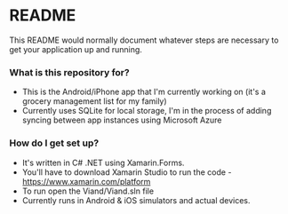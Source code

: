 # README #

This README would normally document whatever steps are necessary to get your application up and running.

### What is this repository for? ###

* This is the Android/iPhone app that I'm currently working on (it's a grocery management list for my family)
* Currently uses SQLite for local storage, I'm in the process of adding syncing between app instances using Microsoft Azure

### How do I get set up? ###

* It's written in C# .NET using Xamarin.Forms.
* You'll have to download Xamarin Studio to run the code - https://www.xamarin.com/platform
* To run open the Viand/Viand.sln file
* Currently runs in Android & iOS simulators and actual devices.